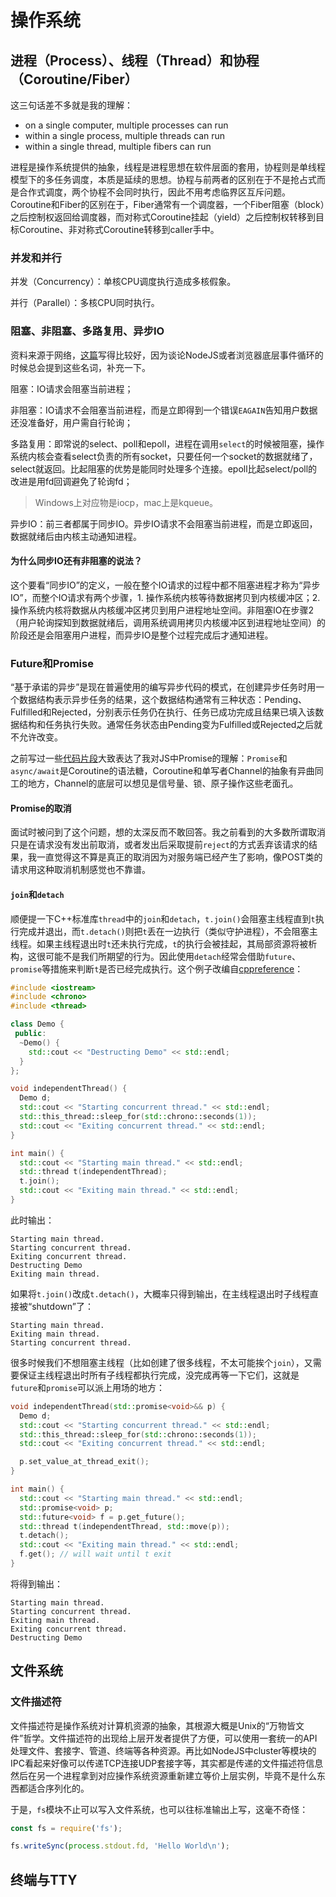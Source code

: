 # 操作系统

## 进程（Process）、线程（Thread）和协程（Coroutine/Fiber）

这三句话差不多就是我的理解：

*   on a single computer, multiple processes can run
*   within a single process, multiple threads can run
*   within a single thread, multiple fibers can run

进程是操作系统提供的抽象，线程是进程思想在软件层面的套用，协程则是单线程模型下的多任务调度，本质是延续的思想。协程与前两者的区别在于不是抢占式而是合作式调度，两个协程不会同时执行，因此不用考虑临界区互斥问题。Coroutine和Fiber的区别在于，Fiber通常有一个调度器，一个Fiber阻塞（block）之后控制权返回给调度器，而对称式Coroutine挂起（yield）之后控制权转移到目标Coroutine、非对称式Coroutine转移到caller手中。

### 并发和并行

并发（Concurrency）：单核CPU调度执行造成多核假象。

并行（Parallel）：多核CPU同时执行。

### 阻塞、非阻塞、多路复用、异步IO

资料来源于网络，[这篇](https://segmentfault.com/a/1190000003063859)写得比较好，因为谈论NodeJS或者浏览器底层事件循环的时候总会提到这些名词，补充一下。

阻塞：IO请求会阻塞当前进程；

非阻塞：IO请求不会阻塞当前进程，而是立即得到一个错误`EAGAIN`告知用户数据还没准备好，用户需自行轮询；

多路复用：即常说的select、poll和epoll，进程在调用`select`的时候被阻塞，操作系统内核会查看select负责的所有socket，只要任何一个socket的数据就绪了，select就返回。比起阻塞的优势是能同时处理多个连接。epoll比起select/poll的改进是用fd回调避免了轮询fd；

> Windows上对应物是iocp，mac上是kqueue。

异步IO：前三者都属于同步IO。异步IO请求不会阻塞当前进程，而是立即返回，数据就绪后由内核主动通知进程。

#### 为什么同步IO还有非阻塞的说法？

这个要看“同步IO”的定义，一般在整个IO请求的过程中都不阻塞进程才称为“异步IO”，而整个IO请求有两个步骤，1. 操作系统内核等待数据拷贝到内核缓冲区；2. 操作系统内核将数据从内核缓冲区拷贝到用户进程地址空间。非阻塞IO在步骤2（用户轮询探知到数据就绪后，调用系统调用拷贝内核缓冲区到进程地址空间）的阶段还是会阻塞用户进程，而异步IO是整个过程完成后才通知进程。

### Future和Promise

“基于承诺的异步”是现在普遍使用的编写异步代码的模式，在创建异步任务时用一个数据结构表示异步任务的结果，这个数据结构通常有三种状态：Pending、Fulfilled和Rejected，分别表示任务仍在执行、任务已成功完成且结果已填入该数据结构和任务执行失败。通常任务状态由Pending变为Fulfilled或Rejected之后就不允许改变。

之前写过一些[代码片段](https://www.everseenflash.com/CS/Snippets/GeneratorAutoRun.md)大致表达了我对JS中Promise的理解：`Promise`和`async/await`是Coroutine的语法糖，Coroutine和单写者Channel的抽象有异曲同工的地方，Channel的底层可以想见是信号量、锁、原子操作这些老面孔。

#### Promise的取消

面试时被问到了这个问题，想的太深反而不敢回答。我之前看到的大多数所谓取消只是在请求没有发出前取消，或者发出后采取提前`reject`的方式丢弃该请求的结果，我一直觉得这不算是真正的取消因为对服务端已经产生了影响，像POST类的请求用这种取消机制感觉也不靠谱。

#### `join`和`detach`

顺便提一下C++标准库`thread`中的`join`和`detach`，`t.join()`会阻塞主线程直到`t`执行完成并退出，而`t.detach()`则把`t`丢在一边执行（类似守护进程），不会阻塞主线程。如果主线程退出时`t`还未执行完成，`t`的执行会被挂起，其局部资源将被析构，这很可能不是我们所期望的行为。因此使用`detach`经常会借助`future`、`promise`等措施来判断`t`是否已经完成执行。这个例子改编自[cppreference](https://en.cppreference.com/w/cpp/thread/thread/detach)：

```cpp
#include <iostream>
#include <chrono>
#include <thread>

class Demo {
 public:
  ~Demo() {
    std::cout << "Destructing Demo" << std::endl;
  }
};

void independentThread() {
  Demo d;
  std::cout << "Starting concurrent thread." << std::endl;
  std::this_thread::sleep_for(std::chrono::seconds(1));
  std::cout << "Exiting concurrent thread." << std::endl;
}

int main() {
  std::cout << "Starting main thread." << std::endl;
  std::thread t(independentThread);
  t.join();
  std::cout << "Exiting main thread." << std::endl;
}
```

此时输出：

    Starting main thread.
    Starting concurrent thread.
    Exiting concurrent thread.
    Destructing Demo
    Exiting main thread.

如果将`t.join()`改成`t.detach()`，大概率只得到输出，在主线程退出时子线程直接被“shutdown”了：

    Starting main thread.
    Exiting main thread.
    Starting concurrent thread.

很多时候我们不想阻塞主线程（比如创建了很多线程，不太可能挨个`join`），又需要保证主线程退出时所有子线程都执行完成，没完成再等一下它们，这就是`future`和`promise`可以派上用场的地方：

```cpp
void independentThread(std::promise<void>&& p) {
  Demo d;
  std::cout << "Starting concurrent thread." << std::endl;
  std::this_thread::sleep_for(std::chrono::seconds(1));
  std::cout << "Exiting concurrent thread." << std::endl;

  p.set_value_at_thread_exit();
}

int main() {
  std::cout << "Starting main thread." << std::endl;
  std::promise<void> p;
  std::future<void> f = p.get_future();
  std::thread t(independentThread, std::move(p));
  t.detach();
  std::cout << "Exiting main thread." << std::endl;
  f.get(); // will wait until t exit
}
```

将得到输出：

    Starting main thread.
    Starting concurrent thread.
    Exiting main thread.
    Exiting concurrent thread.
    Destructing Demo

## 文件系统

### 文件描述符

文件描述符是操作系统对计算机资源的抽象，其根源大概是Unix的“万物皆文件”哲学。文件描述符的出现给上层开发者提供了方便，可以使用一套统一的API处理文件、套接字、管道、终端等各种资源。再比如NodeJS中cluster等模块的IPC看起来好像可以传递TCP连接UDP套接字等，其实都是传递的文件描述符信息然后在另一个进程拿到对应操作系统资源重新建立等价上层实例，毕竟不是什么东西都适合序列化的。

于是，`fs`模块不止可以写入文件系统，也可以往标准输出上写，这毫不奇怪：

```js
const fs = require('fs');

fs.writeSync(process.stdout.fd, 'Hello World\n');
```

## 终端与TTY
